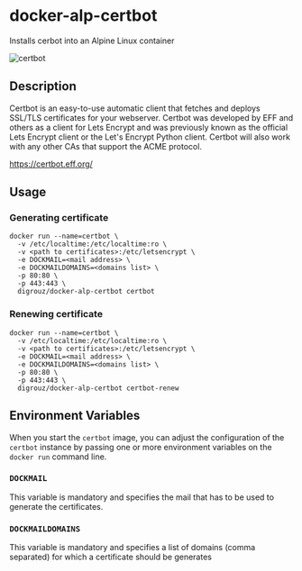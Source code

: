 # docker-alp-certbot
Installs cerbot into an Alpine Linux container

![certbot](https://certbot.eff.org/images/certbot-logo-1A.svg)

## Description

Certbot is an easy-to-use automatic client that fetches and deploys SSL/TLS certificates for your webserver. Certbot was developed by EFF and others as a client for Lets Encrypt and was previously known as the official Lets Encrypt client or the Let's Encrypt Python client. Certbot will also work with any other CAs that support the ACME protocol.

https://certbot.eff.org/

## Usage
### Generating certificate
    docker run --name=certbot \
      -v /etc/localtime:/etc/localtime:ro \
      -v <path to certificates>:/etc/letsencrypt \
      -e DOCKMAIL=<mail address> \
      -e DOCKMAILDOMAINS=<domains list> \
      -p 80:80 \
      -p 443:443 \
      digrouz/docker-alp-certbot certbot

### Renewing certificate
    docker run --name=certbot \
      -v /etc/localtime:/etc/localtime:ro \
      -v <path to certificates>:/etc/letsencrypt \
      -e DOCKMAIL=<mail address> \
      -e DOCKMAILDOMAINS=<domains list> \
      -p 80:80 \
      -p 443:443 \
      digrouz/docker-alp-certbot certbot-renew


## Environment Variables

When you start the `certbot` image, you can adjust the configuration of the `certbot` instance by passing one or more environment variables on the `docker run` command line.

### `DOCKMAIL`

This variable is mandatory and specifies the mail that has to be used to generate the certificates.

### `DOCKMAILDOMAINS`

This variable is mandatory and specifies a list of domains (comma separated)  for which a certificate should be generates

